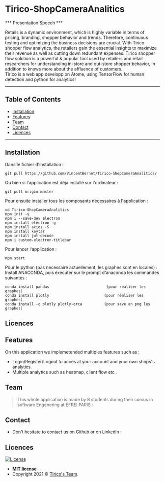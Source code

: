 # Tirico-ShopCameraAnalitics

*** Presentation Speech  ***

Retails is a dynamic environment, which is highly variable in terms of pricing, branding, shopper behavior and trends. Therefore, continuous testing and optimizing the business decisions are crucial. With Tirico shopper flow analytics, the retailers gain the essential insights to maximize their revenue as well as cutting down redundant expenses. Tirico shopper flow solution is a powerful & popular tool used by retailers and retail researchers for understanding in-store and out-store shopper behavior, in addition to knows more about the affluence of customers. <br/> Tirico is a web app developp on Atome, using TensorFlow for human detection and python for analytics!


---

## Table of Contents 

- [Installation](#installation)
- [Features](#features)
- [Team](#team)
- [Contact](#Contact)
- [Licences](#Licences)

---

## Installation

 Dans le fichier d'installation : 
```
git pull https://github.com/VincentBernet/Tirico-ShopCameraAnalitics/
```
Ou bien si l'application est déjà installé sur l'ordinateur : 
```
git pull origin master
```
 
 Pour ensuite installer tous les composants nécessaires à l'application :
```
cd Tirico-ShopCameraAnalitics
npm init -y
npm i --save-dev electron
npm install electron -g
npm install axios -S
npm install keytar
npm install jwt-decode
npm i custom-electron-titlebar
```

Pour lancer l'application :
```
npm start
```
 
Pour le python (pas nécessaire actuellement, les graphes sont en locales) : 
Install ANACONDA, puis éxécuter sur le prompt d'anaconda les commandes suivantes :
```
conda install pandas                          (pour réaliser les graphes)
conda install plotly                         (pour réaliser les graphes)
conda install -c plotly plotly-orca          (pour save en png les graphes)
```
## Licences

## Features
On this application we implemetended multiples features such as :
 - Login/Register/Logout to acces at your account and your own shops's analytics.
 - Multiple analytics such as heatmap, client flow etc .
 

## Team

> This whole application is made by 8 students during their cursus in software Engenering at EFREI PARIS :




## Contact
- Don't hesitate to contact us on Github or on Linkedin :




## Licences

[![License](http://img.shields.io/:license-mit-blue.svg?style=flat-square)](http://badges.mit-license.org)

- **[MIT license](http://opensource.org/licenses/mit-license.php)**
- Copyright 2021 © <a href="https://www.linkedin.com/in/vincent-bernet-028a64193/" target="_blank">Tirico's Team</a>.
